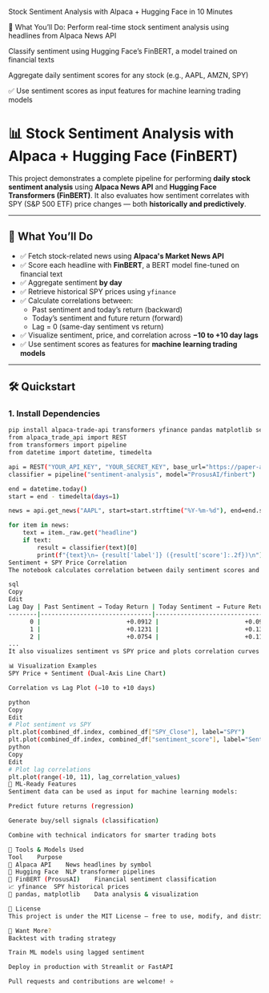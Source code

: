  Stock Sentiment Analysis with Alpaca + Hugging Face in 10 Minutes
 
🧾 What You’ll Do:
Perform real-time stock sentiment analysis using headlines from Alpaca News API

Classify sentiment using Hugging Face’s FinBERT, a model trained on financial texts

Aggregate daily sentiment scores for any stock (e.g., AAPL, AMZN, SPY)

✅ Use sentiment scores as input features for machine learning trading models

# 📊 Stock Sentiment Analysis with Alpaca + Hugging Face (FinBERT)

This project demonstrates a complete pipeline for performing **daily stock sentiment analysis** using **Alpaca News API** and **Hugging Face Transformers (FinBERT)**. It also evaluates how sentiment correlates with SPY (S&P 500 ETF) price changes — both **historically and predictively**.

---

## 🚀 What You’ll Do

- ✅ Fetch stock-related news using **Alpaca's Market News API**
- ✅ Score each headline with **FinBERT**, a BERT model fine-tuned on financial text
- ✅ Aggregate sentiment **by day**
- ✅ Retrieve historical SPY prices using `yfinance`
- ✅ Calculate correlations between:
  - Past sentiment and today’s return (backward)
  - Today’s sentiment and future return (forward)
  - Lag = 0 (same-day sentiment vs return)
- ✅ Visualize sentiment, price, and correlation across **−10 to +10 day lags**
- ✅ Use sentiment scores as features for **machine learning trading models**

---

## 🛠️ Quickstart

### 1. Install Dependencies

```bash
pip install alpaca-trade-api transformers yfinance pandas matplotlib seaborn
from alpaca_trade_api import REST
from transformers import pipeline
from datetime import datetime, timedelta

api = REST("YOUR_API_KEY", "YOUR_SECRET_KEY", base_url="https://paper-api.alpaca.markets")
classifier = pipeline("sentiment-analysis", model="ProsusAI/finbert")

end = datetime.today()
start = end - timedelta(days=1)

news = api.get_news("AAPL", start=start.strftime("%Y-%m-%d"), end=end.strftime("%Y-%m-%d"))

for item in news:
    text = item._raw.get("headline")
    if text:
        result = classifier(text)[0]
        print(f"{text}\n→ {result['label']} ({result['score']:.2f})\n")
Sentiment + SPY Price Correlation
The notebook calculates correlation between daily sentiment scores and SPY returns:

sql
Copy
Edit
Lag Day | Past Sentiment → Today Return | Today Sentiment → Future Return
--------|-------------------------------|-------------------------------
      0 |                        +0.0912 |                        +0.0912
      1 |                        +0.1231 |                        +0.1312
      2 |                        +0.0754 |                        +0.1185
...
It also visualizes sentiment vs SPY price and plots correlation curves from −10 to +10 days to analyze signal lag.

📊 Visualization Examples
SPY Price + Sentiment (Dual-Axis Line Chart)

Correlation vs Lag Plot (−10 to +10 days)

python
Copy
Edit
# Plot sentiment vs SPY
plt.plot(combined_df.index, combined_df["SPY_Close"], label="SPY")
plt.plot(combined_df.index, combined_df["sentiment_score"], label="Sentiment")
python
Copy
Edit
# Plot lag correlations
plt.plot(range(-10, 11), lag_correlation_values)
🧠 ML-Ready Features
Sentiment data can be used as input for machine learning models:

Predict future returns (regression)

Generate buy/sell signals (classification)

Combine with technical indicators for smarter trading bots

🔧 Tools & Models Used
Tool	Purpose
📰 Alpaca API	News headlines by symbol
🤗 Hugging Face	NLP transformer pipelines
📘 FinBERT (ProsusAI)	Financial sentiment classification
📈 yfinance	SPY historical prices
🧠 pandas, matplotlib	Data analysis & visualization

📘 License
This project is under the MIT License — free to use, modify, and distribute.

🙋 Want More?
Backtest with trading strategy

Train ML models using lagged sentiment

Deploy in production with Streamlit or FastAPI

Pull requests and contributions are welcome! ⭐
